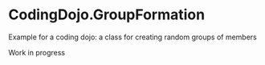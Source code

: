 # CodingDojo.GroupFormation
Example for a coding dojo: a class for creating random groups of members

Work in progress
